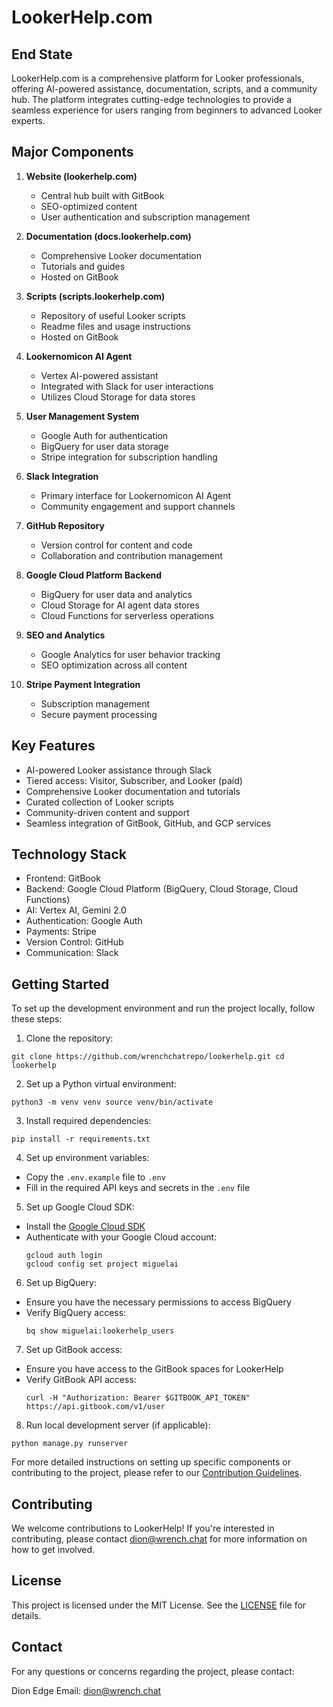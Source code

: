 # LookerHelp.com

## End State

LookerHelp.com is a comprehensive platform for Looker professionals, offering AI-powered assistance, documentation, scripts, and a community hub. The platform integrates cutting-edge technologies to provide a seamless experience for users ranging from beginners to advanced Looker experts.

## Major Components

1. **Website (lookerhelp.com)**
   - Central hub built with GitBook
   - SEO-optimized content
   - User authentication and subscription management

2. **Documentation (docs.lookerhelp.com)**
   - Comprehensive Looker documentation
   - Tutorials and guides
   - Hosted on GitBook

3. **Scripts (scripts.lookerhelp.com)**
   - Repository of useful Looker scripts
   - Readme files and usage instructions
   - Hosted on GitBook

4. **Lookernomicon AI Agent**
   - Vertex AI-powered assistant
   - Integrated with Slack for user interactions
   - Utilizes Cloud Storage for data stores

5. **User Management System**
   - Google Auth for authentication
   - BigQuery for user data storage
   - Stripe integration for subscription handling

6. **Slack Integration**
   - Primary interface for Lookernomicon AI Agent
   - Community engagement and support channels

7. **GitHub Repository**
   - Version control for content and code
   - Collaboration and contribution management

8. **Google Cloud Platform Backend**
   - BigQuery for user data and analytics
   - Cloud Storage for AI agent data stores
   - Cloud Functions for serverless operations

9. **SEO and Analytics**
   - Google Analytics for user behavior tracking
   - SEO optimization across all content

10. **Stripe Payment Integration**
    - Subscription management
    - Secure payment processing

## Key Features

- AI-powered Looker assistance through Slack
- Tiered access: Visitor, Subscriber, and Looker (paid)
- Comprehensive Looker documentation and tutorials
- Curated collection of Looker scripts
- Community-driven content and support
- Seamless integration of GitBook, GitHub, and GCP services

## Technology Stack

- Frontend: GitBook
- Backend: Google Cloud Platform (BigQuery, Cloud Storage, Cloud Functions)
- AI: Vertex AI, Gemini 2.0
- Authentication: Google Auth
- Payments: Stripe
- Version Control: GitHub
- Communication: Slack

## Getting Started

To set up the development environment and run the project locally, follow these steps:

1. Clone the repository:
```
git clone https://github.com/wrenchchatrepo/lookerhelp.git cd lookerhelp
```

2. Set up a Python virtual environment:
```
python3 -m venv venv source venv/bin/activate
```

3. Install required dependencies:
```
pip install -r requirements.txt
```

4. Set up environment variables:
- Copy the `.env.example` file to `.env`
- Fill in the required API keys and secrets in the `.env` file

5. Set up Google Cloud SDK:
- Install the [Google Cloud SDK](https://cloud.google.com/sdk/docs/install)
- Authenticate with your Google Cloud account:
  ```
  gcloud auth login
  gcloud config set project miguelai
  ```

6. Set up BigQuery:
- Ensure you have the necessary permissions to access BigQuery
- Verify BigQuery access:
  ```
  bq show miguelai:lookerhelp_users
  ```

7. Set up GitBook access:
- Ensure you have access to the GitBook spaces for LookerHelp
- Verify GitBook API access:
  ```
  curl -H "Authorization: Bearer $GITBOOK_API_TOKEN" https://api.gitbook.com/v1/user
  ```

8. Run local development server (if applicable):
```
python manage.py runserver
````

For more detailed instructions on setting up specific components or contributing to the project, please refer to our [Contribution Guidelines](CONTRIBUTING.md).

## Contributing

We welcome contributions to LookerHelp! If you're interested in contributing, please contact dion@wrench.chat for more information on how to get involved.

## License

This project is licensed under the MIT License. See the [LICENSE](LICENSE) file for details.

## Contact

For any questions or concerns regarding the project, please contact:

Dion Edge
Email: dion@wrench.chat











